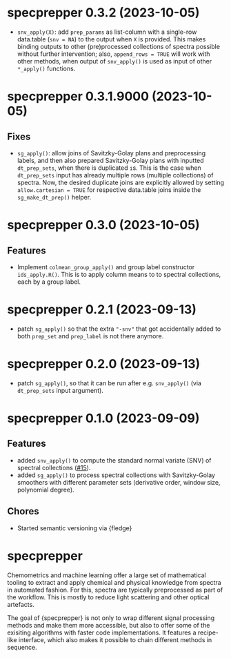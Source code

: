 <!-- NEWS.md is maintained by https://cynkra.github.io/fledge, do not edit -->

# specprepper 0.3.2 (2023-10-05)

- `snv_apply(X)`: add `prep_params` as list-column with a single-row data.table (`snv = NA`)
  to the output when `X` is provided. This makes binding outputs to other (pre)processed collections
  of spectra possible without further intervention; also, `append_rows = TRUE` will work
  with other methods, when output of `snv_apply()` is used as input of other `*_apply()`
  functions.


# specprepper 0.3.1.9000 (2023-10-05)

## Fixes

- `sg_apply()`: allow joins of Savitzky-Golay plans and preprocessing labels, and then also prepared
   Savitzky-Golay plans with inputted `dt_prep_sets`, when there is duplicated `i`s.
   This is the case when `dt_prep_sets` input has already multiple rows (multiple collections) of spectra.
   Now, the desired duplicate joins are explicitly allowed by setting `allow.cartesian = TRUE` for
   respective data.table joins inside the `sg_make_dt_prep()` helper.

# specprepper 0.3.0 (2023-10-05)

## Features

- Implement `colmean_group_apply()` and group label constructor `ids_apply.R()`. This is to apply column means to to spectral
  collections, each by a group label.

# specprepper 0.2.1 (2023-09-13)

- patch `sg_apply()` so that the extra `"-snv"` that got accidentally added
  to both `prep_set` and `prep_label` is not there anymore.


# specprepper 0.2.0 (2023-09-13)

- patch `sg_apply()`, so that it can be run after e.g. `snv_apply()` (via
  `dt_prep_sets` input argument).


# specprepper 0.1.0 (2023-09-09)

## Features

- added `snv_apply()` to compute the standard normal variate (SNV) of
  spectral collections ([#15](https://github.com/spectral-cockpit/specprepper/pull/15)).
- added `sg_apply()` to process spectral collections with Savitzky-Golay
  smoothers with different parameter sets (derivative order, window size, 
  polynomial degree).

## Chores

- Started semantic versioning via {fledge}

# specprepper

Chemometrics and machine learning offer a large set of mathematical tooling to extract and apply chemical and physical knowledge from spectra in automated fashion. For this, spectra are typically preprocessed as part of the workflow. This is mostly to reduce light scattering and other optical artefacts.

The goal of {specprepper} is not only to wrap different signal processing methods and make them more accessible, but also to offer some of the exisiting algorithms with faster code implementations. It features a recipe-like interface, which also makes it possible to chain different methods in sequence.

